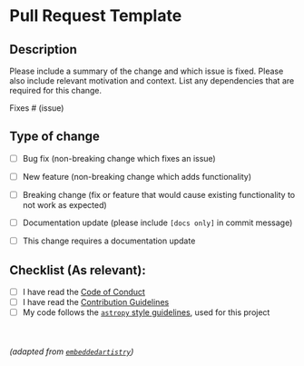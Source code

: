 # Pull Request Template 

## Description

Please include a summary of the change and which issue is fixed. Please also include relevant motivation and context. List any dependencies that are required for this change.

Fixes # (issue)

## Type of change

- [ ] Bug fix (non-breaking change which fixes an issue)
- [ ] New feature (non-breaking change which adds functionality)
- [ ] Breaking change (fix or feature that would cause existing functionality to not work as expected)
- [ ] Documentation update (please include `[docs only]` in commit message)
- [ ] This change requires a documentation update


## Checklist (As relevant):

- [ ] I have read the [Code of Conduct](CODE_OF_CONDUCT.md)
- [ ] I have read the [Contribution Guidelines](CONTRIBUTING.md)
- [ ] My code follows the [`astropy` style guidelines](http://docs.astropy.org/en/latest/development/codeguide.html), used for this project

&nbsp;
###### (adapted from [`embeddedartistry`](https://github.com/embeddedartistry/templates/blob/master/oss_docs/PULL_REQUEST_TEMPLATE.md))